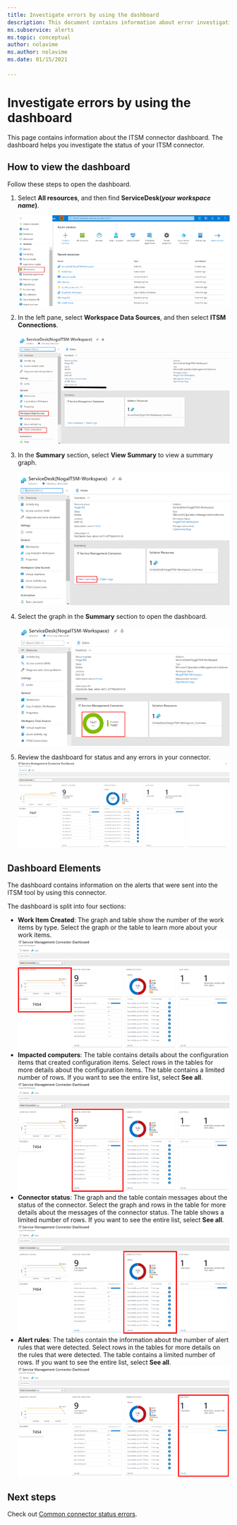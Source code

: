 ```yaml
---
title: Investigate errors by using the dashboard
description: This document contains information about error investigation by using the dashboard.
ms.subservice: alerts
ms.topic: conceptual
author: nolavime
ms.author: nolavime
ms.date: 01/15/2021

---
```


# Investigate errors by using the dashboard

This page contains information about the ITSM connector dashboard. The dashboard helps you investigate the status of your ITSM connector.

## How to view the dashboard

Follow these steps to open the dashboard.

1. Select **All resources**, and then find **ServiceDesk(*your workspace name*)**.

   ![Screenshot that shows the resources in Azure services.](media/itsmc-definition/create-new-connection-from-resource.png)

1. In the left pane, select **Workspace Data Sources**, and then select **ITSM Connections**.

   ![Screenshot that shows selecting ITSM Connections under Workplace Data Sources.](media/itsmc-overview/add-new-itsm-connection.png)

1. In the **Summary** section, select **View Summary** to view a summary graph.

    ![Screenshot that shows the View Summary option in the Summary section.](media/itsmc-resync-servicenow/dashboard-view-summary.png)

1. Select the graph in the **Summary** section to open the dashboard.

    ![Screenshot that shows selecting the Summary graph.](media/itsmc-resync-servicenow/dashboard-graph-click.png)

1. Review the dashboard for status and any errors in your connector.
    ![Screenshot that shows the dashboard.](media/itsmc-resync-servicenow/connector-dashboard.png)

## Dashboard Elements

The dashboard contains information on the alerts that were sent into the ITSM tool by using this connector.

The dashboard is split into four sections:

- **Work Item Created**: The graph and table show the number of the work items by type. Select the graph or the table to learn more about your work items.
      ![Screenshot that shows work item created.](media/itsmc-resync-servicenow/itsm-dashboard-workitems.png)
- **Impacted computers**: The table contains details about the configuration items that created configuration items.
      Select rows in the tables for more details about the configuration items.
      The table contains a limited number of rows. If you want to see the entire list, select **See all**.
      ![Screenshot that shows impacted computers.](media/itsmc-resync-servicenow/itsm-dashboard-impacted-comp.png)
- **Connector status**: The graph and the table contain messages about the status of the connector. Select the graph and rows in the table for more details about the messages of the connector status. The table shows a limited number of rows. If you want to see the entire list, select **See all**.
      ![Screenshot that shows connector status.](media/itsmc-resync-servicenow/itsm-dashboard-connector-status.png)
- **Alert rules**: The tables contain the information about the number of alert rules that were detected.
      Select rows in the tables for more details on the rules that were detected.
      The table contains a limited number of rows. If you want to see the entire list, select **See all**.
      ![Screenshot that shows alert rules.](media/itsmc-resync-servicenow/itsm-dashboard-alert-rules.png)

## Next steps

Check out [Common connector status errors](itsmc-dashboard-errors.md).
